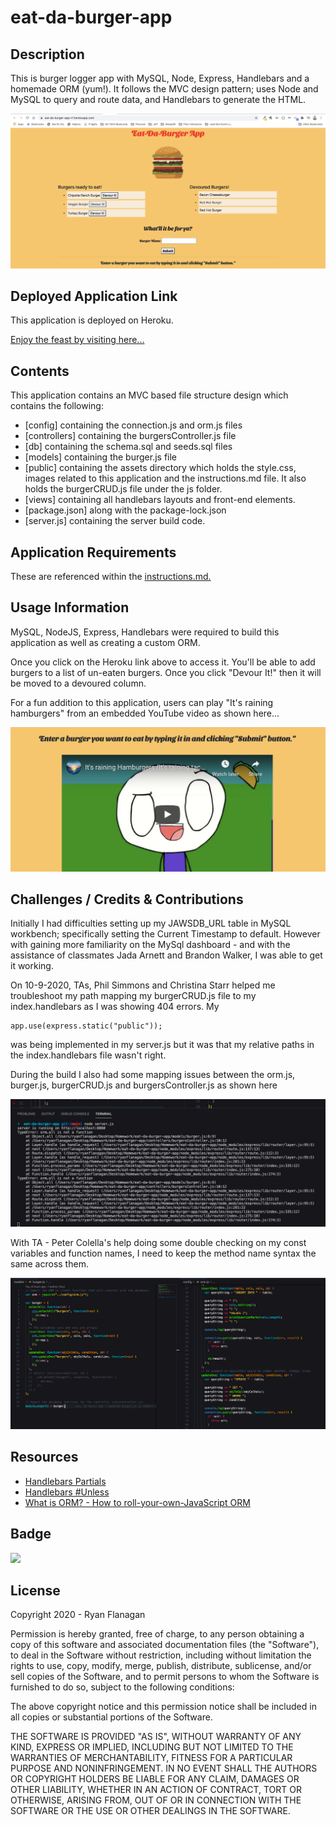 # eat-da-burger-app

## Description
This is  burger logger app with MySQL, Node, Express, Handlebars and a homemade ORM (yum!). It follows the MVC design pattern; uses Node and MySQL to query and route data, and Handlebars to generate the HTML.

![](./public/assets/eatdaburgerappimg.png)

## Deployed Application Link

This application is deployed on Heroku.

[Enjoy the feast by visiting here...](https://eat-da-burger-app-rf.herokuapp.com/)

## Contents

This application contains an MVC based file structure design which contains the following:

*   [config] containing the connection.js and orm.js files
*   [controllers] containing the burgersController.js file
*   [db] containing the schema.sql and seeds.sql files
*   [models] containing the burger.js file
*   [public] containing the assets directory which holds the style.css, images related to this application and the instructions.md file. It also holds the burgerCRUD.js file under the js folder.
*   [views] containing all handlebars layouts and front-end elements.
*   [package.json] along with the package-lock.json
*   [server.js] containing the server build code.

## Application Requirements

These are referenced within the [instructions.md.](public/assets/instructions.md)

## Usage Information

MySQL, NodeJS, Express, Handlebars were required to build this application as well as creating a custom ORM.

Once you click on the Heroku link above to access it. You'll be able to add burgers to a list of un-eaten burgers. Once you click "Devour It!" then it will be moved to a devoured column. 

For a fun addition to this application, users can play "It's raining hamburgers" from an embedded YouTube video as shown here...

![](public/assets/raininghamburgersvid.png)

## Challenges / Credits & Contributions

Initially I had difficulties setting up my JAWSDB_URL table in MySQL workbench; specifically setting the Current Timestamp to default. However with gaining more familiarity on the MySql dashboard - and with the assistance of classmates Jada Arnett and Brandon Walker, I was able to get it working.

On 10-9-2020, TAs, Phil Simmons and Christina Starr helped me troubleshoot my path mapping my burgerCRUD.js file to my index.handlebars as I was showing 404 errors. My 

    app.use(express.static("public"));

was being implemented in my server.js but it was that my relative paths in the index.handlebars file wasn't right.

During the build I also had some mapping issues between the orm.js, burger.js, burgerCRUD.js and burgersController.js as shown here

![](public/assets/routing-issues-with-burger-controllerjs.png)

With TA - Peter Colella's help doing some double checking on my const variables and function names, I need to keep the method name syntax the same across them.

![](public/assets/mapped-my-method-names-to-keep-things-simple.png)

## Resources

* [Handlebars Partials](https://handlebarsjs.com/guide/#partials)
* [Handlebars #Unless](https://handlebarsjs.com/guide/builtin-helpers.html#unless)
* [What is ORM? - How to roll-your-own-JavaScript ORM](https://jarednielsen.com/object-relational-mapping-javascript-orm/)


## Badge
![](https://img.shields.io/badge/RFlanagan82-Do%20it%20for%20the%20users-green)

## License
Copyright 2020 - Ryan Flanagan

Permission is hereby granted, free of charge, to any person obtaining a copy of this software and associated documentation files (the "Software"), to deal in the Software without restriction, including without limitation the rights to use, copy, modify, merge, publish, distribute, sublicense, and/or sell copies of the Software, and to permit persons to whom the Software is furnished to do so, subject to the following conditions:

The above copyright notice and this permission notice shall be included in all copies or substantial portions of the Software.

THE SOFTWARE IS PROVIDED "AS IS", WITHOUT WARRANTY OF ANY KIND, EXPRESS OR IMPLIED, INCLUDING BUT NOT LIMITED TO THE WARRANTIES OF MERCHANTABILITY, FITNESS FOR A PARTICULAR PURPOSE AND NONINFRINGEMENT. IN NO EVENT SHALL THE AUTHORS OR COPYRIGHT HOLDERS BE LIABLE FOR ANY CLAIM, DAMAGES OR OTHER LIABILITY, WHETHER IN AN ACTION OF CONTRACT, TORT OR OTHERWISE, ARISING FROM, OUT OF OR IN CONNECTION WITH THE SOFTWARE OR THE USE OR OTHER DEALINGS IN THE SOFTWARE.

